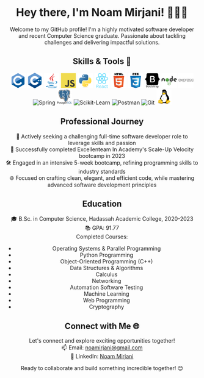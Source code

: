 <h1 align="center">Hey there, I'm Noam Mirjani! 👩🏽‍💻</h1>

<p align="center">Welcome to my GitHub profile! I'm a highly motivated software developer and recent Computer Science graduate. Passionate about tackling challenges and delivering impactful solutions.</p>

<h2 align="center">Skills & Tools 🚀</h2>
<p align="center">
  <img src="https://raw.githubusercontent.com/devicons/devicon/master/icons/c/c-original.svg" alt="C" width="40" height="40"/>
  <img src="https://raw.githubusercontent.com/devicons/devicon/master/icons/cplusplus/cplusplus-original.svg" alt="C++" width="40" height="40"/>
  <img src="https://raw.githubusercontent.com/devicons/devicon/master/icons/java/java-original.svg" alt="Java" width="40" height="40"/>
  <img src="https://raw.githubusercontent.com/devicons/devicon/master/icons/javascript/javascript-original.svg" alt="JavaScript" width="40" height="40"/>
  <img src="https://raw.githubusercontent.com/devicons/devicon/master/icons/python/python-original.svg" alt="Python" width="40" height="40"/>
  <img src="https://raw.githubusercontent.com/devicons/devicon/master/icons/react/react-original-wordmark.svg" alt="React" width="40" height="40"/>
  <img src="https://raw.githubusercontent.com/devicons/devicon/master/icons/html5/html5-original-wordmark.svg" alt="HTML5" width="40" height="40"/>
  <img src="https://raw.githubusercontent.com/devicons/devicon/master/icons/css3/css3-original-wordmark.svg" alt="CSS3" width="40" height="40"/>
  <img src="https://raw.githubusercontent.com/devicons/devicon/master/icons/bootstrap/bootstrap-plain-wordmark.svg" alt="Bootstrap" width="40" height="40"/>
  <img src="https://raw.githubusercontent.com/devicons/devicon/master/icons/nodejs/nodejs-original-wordmark.svg" alt="Node.js" width="40" height="40"/>
  <img src="https://raw.githubusercontent.com/devicons/devicon/master/icons/express/express-original-wordmark.svg" alt="Express.js" width="40" height="40"/>
  <img src="https://www.vectorlogo.zone/logos/springio/springio-icon.svg" alt="Spring" width="40" height="40"/>
  <img src="https://raw.githubusercontent.com/devicons/devicon/master/icons/postgresql/postgresql-original-wordmark.svg" alt="PostgreSQL" width="40" height="40"/>
  <img src="https://upload.wikimedia.org/wikipedia/commons/0/05/Scikit_learn_logo_small.svg" alt="Scikit-Learn" width="40" height="40"/>
  <img src="https://www.vectorlogo.zone/logos/getpostman/getpostman-icon.svg" alt="Postman" width="40" height="40"/>
  <img src="https://www.vectorlogo.zone/logos/git-scm/git-scm-icon.svg" alt="Git" width="40" height="40"/>
  <img src="https://raw.githubusercontent.com/devicons/devicon/master/icons/linux/linux-original.svg" alt="Linux" width="40" height="40"/>
</p>

<h2 align="center">Professional Journey</h2>
<p align="center">
  🚀 Actively seeking a challenging full-time software developer role to leverage skills and passion <br/>
  🌟 Successfully completed Excellenteam In Academy's Scale-Up Velocity bootcamp in 2023 <br/>
  🛠️ Engaged in an intensive 5-week bootcamp, refining programming skills to industry standards <br/>
  🌐 Focused on crafting clean, elegant, and efficient code, while mastering advanced software development principles
</p>

<h2 align="center">Education</h2>
<p align="center">
  🎓 B.Sc. in Computer Science, Hadassah Academic College, 2020-2023 <br/>
  📚 GPA: 91.77 <br/>
  Completed Courses:
  <ul align="center">
     <li>Operating Systems & Parallel Programming</li>
    <li>Python Programming</li>
    <li>Object-Oriented Programming (C++)</li>
    <li>Data Structures & Algorithms</li>
    <li>Calculus</li>
    <li>Networking</li>
    <li>Automation Software Testing</li>
    <li>Machine Learning</li>
    <li>Web Programming</li>
    <li>Cryptography</li>
  </ul>
</p>

<h2 align="center">Connect with Me 🌐</h2>
<p align="center">
  Let's connect and explore exciting opportunities together! <br/>
  📫 Email: <a href="mailto:noamirjani@gmail.com">noamirjani@gmail.com</a> <br/>
  🔗 LinkedIn: <a href="https://www.linkedin.com/in/noam-mirjani-791068244/">Noam Mirjani</a>
</p>

<p align="center">Ready to collaborate and build something incredible together! 😊</p>
